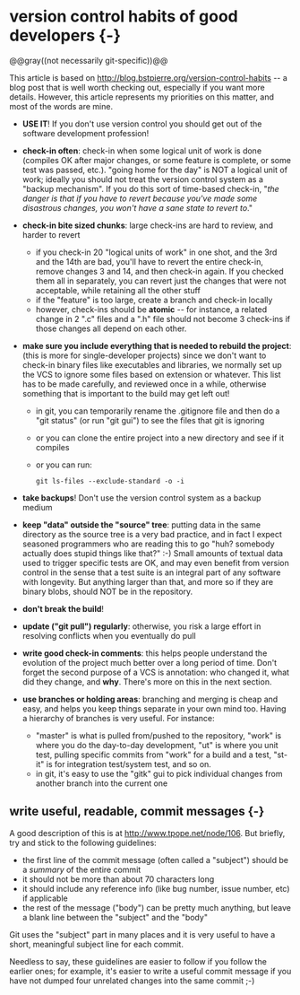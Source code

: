 # version control habits of good developers {-}

@@gray((not necessarily git-specific))@@

This article is based on <http://blog.bstpierre.org/version-control-habits> --
a blog post that is well worth checking out, especially if you want more
details. However, this article represents my priorities on this matter, and
most of the words are mine.

-   **USE IT**! If you don't use version control you should get out of the
    software development profession!

-   **check-in often**: check-in when some logical unit of work is done
    (compiles OK after major changes, or some feature is complete, or some
    test was passed, etc.). "going home for the day" is NOT a logical unit of
    work; ideally you should not treat the version control system as a "backup
    mechanism". If you do this sort of time-based check-in, "*the danger is
    that if you have to revert because you've made some disastrous changes,
    you won't have a sane state to revert to*."

-   **check-in bite sized chunks**: large check-ins are hard to review, and
    harder to revert
    -   if you check-in 20 "logical units of work" in one shot, and the 3rd
        and the 14th are bad, you'll have to revert the entire check-in,
        remove changes 3 and 14, and then check-in again. If you checked them
        all in separately, you can revert just the changes that were not
        acceptable, while retaining all the other stuff
    -   if the "feature" is too large, create a branch and check-in locally
    -   however, check-ins should be **atomic** -- for instance, a related
        change in 2 ".c" files and a ".h" file should not become 3 check-ins
        if those changes all depend on each other.

-   **make sure you include everything that is needed to rebuild the
    project**: (this is more for single-developer projects) since we don't
    want to check-in binary files like executables and libraries, we normally
    set up the VCS to ignore some files based on extension or whatever. This
    list has to be made carefully, and reviewed once in a while, otherwise
    something that is important to the build may get left out!
    -   in git, you can temporarily rename the .gitignore file and then do a
        "git status" (or run "git gui") to see the files that git is ignoring
    -   or you can clone the entire project into a new directory and see if it
        compiles
    -   or you can run:

            git ls-files --exclude-standard -o -i

-   **take backups**! Don't use the version control system as a backup medium

-   **keep "data" outside the "source" tree**: putting data in the same
    directory as the source tree is a very bad practice, and in fact I expect
    seasoned programmers who are reading this to go "huh? somebody actually
    does stupid things like that?" :-) Small amounts of textual data used to
    trigger specific tests are OK, and may even benefit from version control
    in the sense that a test suite is an integral part of any software with
    longevity. But anything larger than that, and more so if they are binary
    blobs, should NOT be in the repository.

-   **don't break the build**!

-   **update ("git pull") regularly**: otherwise, you risk a large effort in
    resolving conflicts when you eventually do pull

-   **write good check-in comments**: this helps people understand the
    evolution of the project much better over a long period of time. Don't
    forget the second purpose of a VCS is annotation: who changed it, what did
    they change, and **why**.  There's more on this in the next section.

-   **use branches or holding areas**: branching and merging is cheap and
    easy, and helps you keep things separate in your own mind too. Having a
    hierarchy of branches is very useful. For instance:
    -   "master" is what is pulled from/pushed to the repository, "work" is
        where you do the day-to-day development, "ut" is where you unit test,
        pulling specific commits from "work" for a build and a test, "st-it"
        is for integration test/system test, and so on.
    -   in git, it's easy to use the "gitk" gui to pick individual changes
        from another branch into the current one

## write useful, readable, commit messages {-}

A good description of this is at <http://www.tpope.net/node/106>.  But
briefly, try and stick to the following guidelines:

  * the first line of the commit message (often called a "subject") should be
    a *summary* of the entire commit
  * it should not be more than about 70 characters long
  * it should include any reference info (like bug number, issue number, etc)
    if applicable
  * the rest of the message ("body") can be pretty much anything, but leave a
    blank line between the "subject" and the "body"

Git uses the "subject" part in many places and it is very useful to have a
short, meaningful subject line for each commit.

Needless to say, these guidelines are easier to follow if you follow the
earlier ones; for example, it's easier to write a useful commit message if you
have not dumped four unrelated changes into the same commit ;-)

